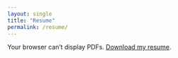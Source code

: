 ```yaml
---
layout: single
title: "Resume"
permalink: /resume/
---
```


<object data="{{ site.baseurl }}/assets/Shivani_Awati_Resume.pdf"
        type="application/pdf" width="100%" height="900px">
  <p>Your browser can’t display PDFs.
     <a href="{{ site.baseurl }}/assets/Shivani_Awati_Resume.pdf">Download my resume</a>.
  </p>
</object>

